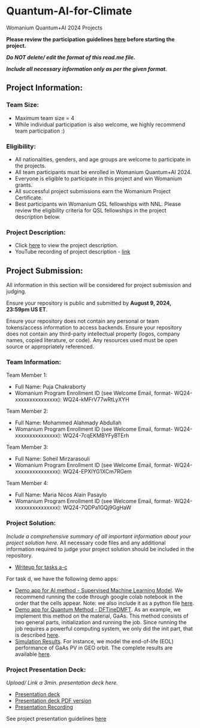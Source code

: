 # Quantum-AI-for-Climate
Womanium Quantum+AI 2024 Projects

**Please review the participation guidelines [here](https://github.com/womanium-quantum/Quantum-AI-2024) before starting the project.**

_**Do NOT delete/ edit the format of this read.me file.**_

_**Include all necessary information only as per the given format.**_

## Project Information:

### Team Size:
  - Maximum team size = 4
  - While individual participation is also welcome, we highly recommend team participation :)

### Eligibility:
  - All nationalities, genders, and age groups are welcome to participate in the projects.
  - All team participants must be enrolled in Womanium Quantum+AI 2024.
  - Everyone is eligible to participate in this project and win Womanium grants.
  - All successful project submissions earn the Womanium Project Certificate.
  - Best participants win Womanium QSL fellowships with NNL. Please review the eligibility criteria for QSL fellowships in the project description below.

### Project Description:
  - Click [here](https://drive.google.com/file/d/1yoY_venPkNStjcDu0Na0HYhgO6CvVYdM/view?usp=sharing) to view the project description.
  - YouTube recording of project description - [link](https://youtu.be/ka2RgUYo83c?si=MUb_dwTVfP1FV_47)

## Project Submission:
All information in this section will be considered for project submission and judging.

Ensure your repository is public and submitted by **August 9, 2024, 23:59pm US ET**.

Ensure your repository does not contain any personal or team tokens/access information to access backends. Ensure your repository does not contain any third-party intellectual property (logos, company names, copied literature, or code). Any resources used must be open source or appropriately referenced.

### Team Information:
Team Member 1:
 - Full Name: Puja Chakraborty
 - Womanium Program Enrollment ID (see Welcome Email, format- WQ24-xxxxxxxxxxxxxxx): WQ24-kMFrV77wRtLyXYH

Team Member 2:
 - Full Name: Mohammed Alahmady Abdullah
 - Womanium Program Enrollment ID (see Welcome Email, format- WQ24-xxxxxxxxxxxxxxx): WQ24-7cqEKMBYFyBTErh


Team Member 3:
 - Full Name: Soheil Mirzarasouli
 - Womanium Program Enrollment ID (see Welcome Email, format- WQ24-xxxxxxxxxxxxxxx): WQ24-EPXIYG1XCm7RGem


Team Member 4:
 - Full Name: Maria Nicos Alain Pasaylo
 - Womanium Program Enrollment ID (see Welcome Email, format- WQ24-xxxxxxxxxxxxxxx): WQ24-7QDPa1GQj9GgHaW


### Project Solution:
_Include a comprehensive summary of all important information about your project solution here._
All necessary code files and any additional information required to judge your project solution should be included in the repository. 

- [Writeup for tasks a-c](https://github.com/mariapasaylo/Quantum-AI-for-Climate/blob/main/%5BWomanium24%5DQuantum_and_AI_Project_Submission_Entangled_Energy_Writeup.pdf) 

For task d, we have the following demo apps:
- [Demo app for AI method - Supervised Machine Learning Model](https://colab.research.google.com/drive/1mSladZBswjXVaJz-yGJzyTS3AdmbjAKj?usp=sharing). We recommend running the code through google colab notebook in the order that the cells appear. Note: we also include it as a python file [here](https://github.com/mariapasaylo/Quantum-AI-for-Climate/blob/main/ml_demo.py).
- [Demo app for Quantum Method - DFTineDMFT](https://github.com/mariapasaylo/Quantum-AI-for-Climate/tree/main/DFT%2BeDMFT). As an example, we implement this method on the material, GaAs. This method consists of two general parts, initialization and running the job. Since running the job requires a powerful computing system, we only did the init part, that is described [here](https://github.com/mariapasaylo/Quantum-AI-for-Climate/blob/main/DFT%2BeDMFT/GaAs/GaAs.ipynb).
- [Simulation Results](https://github.com/mariapasaylo/Quantum-AI-for-Climate/tree/main/DFT%2BeDMFT). For instance, we model the end-of-life (EOL) performance of GaAs PV in GEO orbit. The complete results are available [here](https://github.com/mariapasaylo/Quantum-AI-for-Climate/tree/main/DFT%2BeDMFT).


### Project Presentation Deck:
_Upload/ Link a 3min. presentation deck here._

- [Presentation deck](https://www.canva.com/design/DAGNXN12ouE/GuXluj2E0d3xaLNEHxRHPQ/view?utm_content=DAGNXN12ouE&utm_campaign=designshare&utm_medium=link&utm_source=viewer)
- [Presentation deck PDF version](https://github.com/mariapasaylo/Quantum-AI-for-Climate/blob/main/%5BWomanium24%5DQuantum_and_AI_Project_Submission_Entangled_Energy_Slides.pdf)
- [Presentation Recording](https://drive.google.com/file/d/1pa0giNP-q8cKMO1VWazqnVz5ystgByDh/view?usp=sharing)

See project presentation guidelines [here](https://docs.google.com/document/d/13nWF8AxFAfFYTWEYPT3BpPdYkqtxxSAjmuXj_zcMh-E/edit?usp=sharing)

